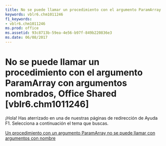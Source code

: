 ```yaml
---
title: No se puede llamar un procedimiento con el argumento ParamArray con argumentos nombrados, Office Shared [vblr6.chm1011246]
keywords: vblr6.chm1011246
f1_keywords:
- vblr6.chm1011246
ms.prod: office
ms.assetid: 93c8713b-59ea-4e56-b97f-849b220836e3
ms.date: 06/08/2017
---
```





# No se puede llamar un procedimiento con el argumento ParamArray con argumentos nombrados, Office Shared [vblr6.chm1011246]

¡Hola! Has aterrizado en una de nuestras páginas de redirección de Ayuda F1. Selecciona a continuación el tema que buscas.


 [Un procedimiento con un argumento ParamArray no se puede llamar con argumentos con nombre](http://msdn.microsoft.com/library/a-procedure-with-a-paramarray-argument-cannot-be-called-with-named-arguments%28Office.15%29.aspx)


